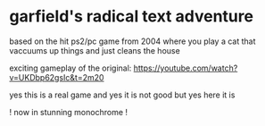 # garfield's radical text adventure

based on the hit ps2/pc game from 2004 where you play a cat that vaccuums up things and just cleans the house

exciting gameplay of the original: https://youtube.com/watch?v=UKDbp62gsIc&t=2m20

yes this is a real game and yes it is not good but yes here it is

! now in stunning monochrome !
